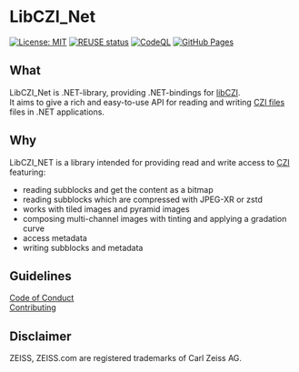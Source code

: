 # LibCZI_Net
[![License: MIT](https://img.shields.io/badge/License-MIT-yellow.svg)](https://opensource.org/licenses/MIT)
[![REUSE status](https://api.reuse.software/badge/github.com/ZEISS/LibCZI_NET)](https://api.reuse.software/info/github.com/ZEISS/LibCZI_NET)
[![CodeQL](https://github.com/ZEISS/LibCZI_NET/actions/workflows/codeql.yml/badge.svg?branch=main&event=push)](https://github.com/ZEISS/LibCZI_NET/actions/workflows/codeql.yml)
[![GitHub Pages](https://github.com/ZEISS/LibCZI_NET/actions/workflows/pages.yml/badge.svg?branch=main&event=push)](https://github.com/ZEISS/LibCZI_NET/actions/workflows/pages.yml)

## What

LibCZI_Net is .NET-library, providing .NET-bindings for [libCZI](https://github.com/ZEISS/libczi).  
It aims to give a rich and easy-to-use API for reading and writing [CZI files](https://www.zeiss.com/microscopy/en/products/software/zeiss-zen/czi-image-file-format.html) files in .NET applications.

## Why

LibCZI_NET is a library intended for providing read and write access to [CZI](https://www.zeiss.com/microscopy/en/products/software/zeiss-zen/czi-image-file-format.html) featuring:

* reading subblocks and get the content as a bitmap
* reading subblocks which are compressed with JPEG-XR or zstd
* works with tiled images and pyramid images
* composing multi-channel images with tinting and applying a gradation curve
* access metadata
* writing subblocks and metadata


## Guidelines
[Code of Conduct](./CODE_OF_CONDUCT.md)  
[Contributing](./CONTRIBUTING.md)

## Disclaimer
ZEISS, ZEISS.com are registered trademarks of Carl Zeiss AG.
